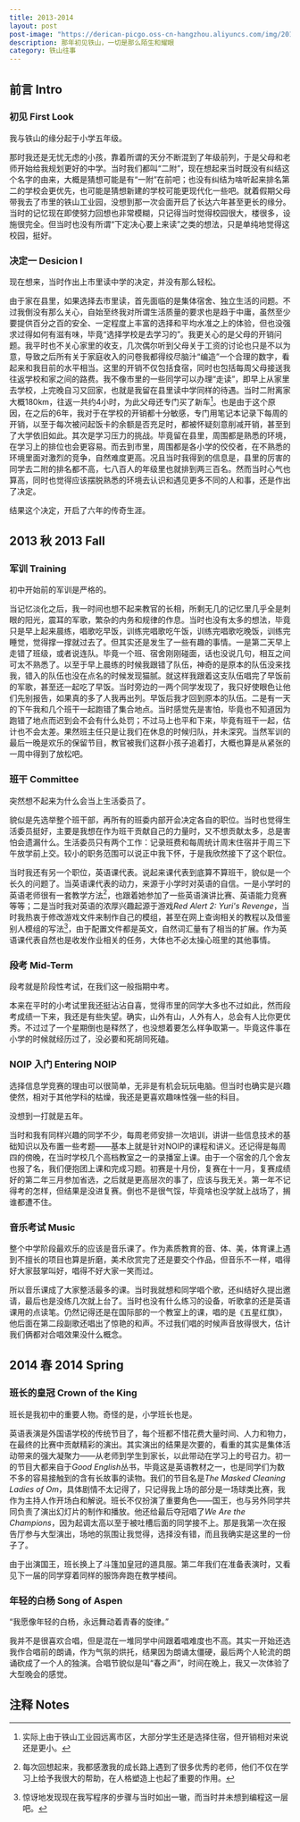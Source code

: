 ```yaml
---
title: 2013-2014
layout: post
post-image: "https://derican-picgo.oss-cn-hangzhou.aliyuncs.com/img/2013-08-24%2018.53.38.jpg"
description: 那年初见铁山，一切是那么陌生和耀眼
category: 铁山往事
---
```


## 前言 Intro

### 初见 First Look

我与铁山的缘分起于小学五年级。

那时我还是无忧无虑的小孩，靠着所谓的天分不断混到了年级前列，于是父母和老师开始给我规划更好的中学。当时我们都叫“二附”，现在想起来当时既没有纠结这个名字的由来，大概是猜想可能是有“一附”在前吧；也没有纠结为啥听起来排名第二的学校会更优先，也可能是猜想新建的学校可能更现代化一些吧。就着假期父母带我去了市里的铁山工业园，没想到那一次会面开启了长达六年甚至更长的缘分。当时的记忆现在即使努力回想也非常模糊，只记得当时觉得校园很大，楼很多，设施很完全。但当时也没有所谓“下定决心要上来读”之类的想法，只是单纯地觉得这校园，挺好。

### 决定一 Desicion I

现在想来，当时作出上市里读中学的决定，并没有那么轻松。

由于家在县里，如果选择去市里读，首先面临的是集体宿舍、独立生活的问题。不过我倒没有那么关心，自始至终我对所谓生活质量的要求也是趋于中庸，虽然至少要提供百分之百的安全、一定程度上丰富的选择和平均水准之上的体验，但也没强求过得如何有滋有味，毕竟“选择学校是去学习的”。我更关心的是父母的开销问题。我平时也不关心家里的收支，几次偶尔听到父母关于工资的讨论也只是不以为意，导致之后所有关于家庭收入的问卷我都得绞尽脑汁“编造”一个合理的数字，看起来和我目前的水平相当。这里的开销不仅包括食宿，同时也包括每周父母接送我往返学校和家之间的路费。我不像市里的一些同学可以办理“走读”，即早上从家里去学校，上完晚自习又回家，也就是我留在县里读中学同样的待遇。当时二附离家大概180km，往返一共约4小时，为此父母还专门买了新车[^1]。也是由于这个原因，在之后的6年，我对于在学校的开销都十分敏感，专门用笔记本记录下每周的开销，以至于每次被问起饭卡的余额是否充足时，都被怀疑刻意削减开销，甚至到了大学依旧如此。其次是学习压力的挑战。毕竟留在县里，周围都是熟悉的环境，在学习上的排位也会更容易。而去到市里，周围都是各小学的佼佼者，在不熟悉的环境里面对激烈的竞争，自然难度更高。况且当时我得到的信息是，县里的厉害的同学去二附的排名都不高，七八百人的年级里也就排到两三百名。然而当时心气也算高，同时也觉得应该摆脱熟悉的环境去认识和遇见更多不同的人和事，还是作出了决定。

结果这个决定，开启了六年的传奇生涯。

[^1]: 实际上由于铁山工业园远离市区，大部分学生还是选择住宿，但开销相对来说还是更小。

## 2013 秋 2013 Fall

### 军训 Training

初中开始前的军训是严格的。

当记忆淡化之后，我一时间也想不起来教官的长相，所剩无几的记忆里几乎全是刺眼的阳光，震耳的军歌，繁杂的内务和规律的作息。当时也没有太多的想法，毕竟只是早上起来晨练，唱歌吃早饭，训练完唱歌吃午饭，训练完唱歌吃晚饭，训练完睡觉，觉得撑一撑就过去了。但其实还是发生了一些有趣的事情。一是第二天早上走错了班级，或者说连队。毕竟一个班、宿舍刚刚碰面，话也没说几句，相互之间可太不熟悉了。以至于早上晨练的时候我跟错了队伍，神奇的是原本的队伍没来找我，错入的队伍也没在点名的时候发现猫腻。就这样我跟着这支队伍唱完了早饭前的军歌，甚至还一起吃了早饭。当时旁边的一两个同学发现了，我只好使眼色让他们先别报告，如果真的多了人我再出列。早饭后我才回到原本的队伍。二是有一天的下午我和几个班干一起跑错了集合地点。当时感觉先是害怕，毕竟也不知道因为跑错了地点而迟到会不会有什么处罚；不过马上也平和下来，毕竟有班干一起，估计也不会太差。果然班主任只是让我们在休息的时候归队，并未深究。当然军训的最后一晚是欢乐的保留节目，教官被我们这群小孩子追着打，大概也算是从紧张的一周中得到了放松吧。

### 班干 Committee

突然想不起来为什么会当上生活委员了。

貌似是先选举整个班干部，再所有的班委内部开会决定各自的职位。当时也觉得生活委员挺好，主要是我想在作为班干贡献自己的力量时，又不想贡献太多，总是害怕会遗漏什么。生活委员只有两个工作：记录班费和每周统计周末住宿并于周三下午放学前上交。较小的职务范围可以说正中我下怀，于是我欣然接下了这个职位。

当时我还有另一个职位，英语课代表。说起来课代表到底算不算班干，貌似是一个长久的问题了。当英语课代表的动力，来源于小学时对英语的自信。一是小学时的英语老师很有一套教学方法[^2]，也跟着她参加了一些英语演讲比赛、英语能力竞赛等等；二是当时我对英语的浓厚兴趣起源于游戏*Red Alert 2: Yuri's Revenge*，当时我热衷于修改游戏文件来制作自己的模组，甚至在网上查询相关的教程以及借鉴别人模组的写法[^3]，由于配置文件都是英文，自然词汇量有了相当的扩展。作为英语课代表自然也是收发作业相关的任务，大体也不必太操心班里的其他事情。

[^2]: 每次回想起来，我都感激我的成长路上遇到了很多优秀的老师，他们不仅在学习上给予我很大的帮助，在人格塑造上也起了重要的作用。
[^3]: 惊讶地发现现在我写程序的步骤与当时如出一辙，而当时并未想到编程这一层吧。

### 段考 Mid-Term

段考就是阶段性考试，在我们这一般指期中考。

本来在平时的小考试里我还挺沾沾自喜，觉得市里的同学大多也不过如此，然而段考成绩一下来，我还是有些失望。确实，山外有山，人外有人，总会有人比你更优秀。不过过了一个星期倒也是释然了，也没想着要怎么样争取第一。毕竟这件事在小学的时候就经历过了，没必要和死胡同死磕。

### NOIP 入门 Entering NOIP

选择信息学竞赛的理由可以很简单，无非是有机会玩玩电脑。但当时也确实是兴趣使然，相对于其他学科的枯燥，我还是更喜欢趣味性强一些的科目。

没想到一打就是五年。

当时和我有同样兴趣的同学不少，每周老师安排一次培训，讲讲一些信息技术的基础知识以及布置一些考题——基本上就是针对NOIP的课程和讲义。还记得是每周四的傍晚，在当时学校几个高档教室之一的录播室上课。由于一个宿舍的几个舍友也报了名，我们便抱团上课和完成习题。初赛是十月份，复赛在十一月，复赛成绩好的第二年三月参加省选，之后就是更高层次的事了，应该与我无关。第一年不记得考的怎样，但结果是没进复赛。倒也不是很气馁，毕竟啥也没学就上战场了，搁谁都遭不住。

### 音乐考试 Music

整个中学阶段最欢乐的应该是音乐课了。作为素质教育的音、体、美，体育课上遇到不擅长的项目也算是折磨，美术欣赏完了还是要交个作品，但音乐不一样，唱得好大家鼓掌叫好，唱得不好大家一笑而过。

所以音乐课成了大家整活最多的课。当时我就想和同学唱个歌，还纠结好久提出邀请，最后也是没练几次就上台了。当时也没有什么练习的设备，听歌拿的还是英语课用的点读笔。仍然记得还是在国际部的一个教室上的课，唱的是《五星红旗》，他后面在第二段副歌还唱出了惊艳的和声。不过我们唱的时候声音放得很大，估计我们俩都对合唱效果没什么概念。

## 2014 春 2014 Spring

### 班长的皇冠 Crown of the King

班长是我初中的重要人物。奇怪的是，小学班长也是。

英语表演是外国语学校的传统节目了，每个班都不惜花费大量时间、人力和物力，在最终的比赛中贡献精彩的演出。其实演出的结果是次要的，看重的其实是集体活动带来的强大凝聚力——从老师到学生到家长，以此带动在学习上的号召力。初一的节目大都来自于*Good English*丛书，毕竟这是英语教材之一，也是同学们为数不多的容易接触到的含有长故事的读物。我们的节目名是*The Masked Cleaning Ladies of Om*，具体剧情不太记得了，只记得我上场的部分是一场球类比赛，我作为主持人作开场白和解说。班长不仅扮演了重要角色——国王，也与另外同学共同负责了演出幻灯片的制作和播放。他还给最后夺冠唱了*We Are the Champions*，因为起调太高以至于被吐槽后面的同学接不上。那是我第一次在报告厅参与大型演出，场地的氛围让我觉得，选择没有错，而且我确实是这里的一份子了。

由于出演国王，班长换上了斗篷加皇冠的道具服。第二年我们在准备表演时，又看见下一届的同学穿着同样的服饰奔跑在教学楼间。

### 年轻的白杨 Song of Aspen

“我愿像年轻的白杨，永远舞动着青春的旋律。”

我并不是很喜欢合唱，但是混在一堆同学中间跟着唱难度也不高。其实一开始还选我作合唱前的朗诵，作为气氛的烘托，结果因为朗诵太僵硬，最后两个人轮流的朗诵砍成了一个人的独演。合唱节貌似是叫“春之声”，时间在晚上，我又一次体验了大型晚会的感觉。

## 注释 Notes